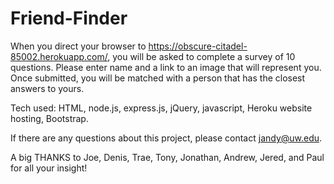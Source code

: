 # Friend-Finder

When you direct your browser to https://obscure-citadel-85002.herokuapp.com/, you will be asked to complete a survey of 10 questions. Please enter name and a link to an image that will represent you. Once submitted, you will be matched with a person that has the closest answers to yours.

Tech used: HTML, node.js, express.js, jQuery, javascript, Heroku website hosting, Bootstrap.

If there are any questions about this project, please contact jandy@uw.edu.

A big THANKS to Joe, Denis, Trae, Tony, Jonathan, Andrew, Jered, and Paul for all your insight!

